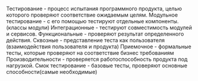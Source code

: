 Тестирование - процесс испытания программного продукта, целью которого проверяют соответствие ожидаемым целям.
Модульное тестирование - с его помощью тестируют отдельные компоненты. (классы модули)
Интеграционные - тестируют совместимость модулей и сервисов.
Функциональные - проверяют результат определенного действия.
Сквозные - представление теста как пользователя (взаимодействия пользователя и продукта)
Приемочное - формальные тесты, которые проверяют на соответствие бизнес требованиям
Производительности - проверяется работоспособность продукта под нагрузкой.
Смок тестирование - базовые тесты, проверяют основные способности(самые необходимые)